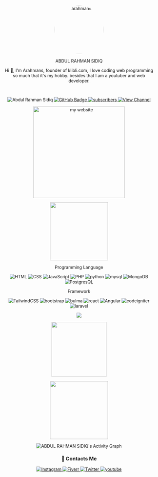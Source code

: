 
<br/>
    <p align="center">
        <img src="./arahmans.jpeg" alt="arahmans" height="160" style="border-radius: 50%;">
    </p>
    <p align="center"><font color="#0095b6"></font>ABDUL RAHMAN SIDIQ</font></p>
    <p align="center">
        Hi 👋, I'm Arahmans, founder of klibli.com, I love coding web programming so much that it's my hobby. besides that I am a youtuber and web developer.
    </p>
    <br/>
    <p align="center">
        <img src="https://komarev.com/ghpvc/?username=arahmanexcota&label=Profile%20views&color=0e75b6&style=flat" alt="Abdul Rahman Sidiq" />
        <a href="https://github.com/arahmanexcota?tab=followers">
          <img src="https://img.shields.io/github/followers/arahmanexcota?style=social" alt="GitHub Badge">
          <img src="https://img.shields.io/youtube/channel/subscribers/UCpb6AV09eSZFbvvN_arcVRg?style=social" alt="subscribers">
          <img src="https://img.shields.io/youtube/channel/views/UCpb6AV09eSZFbvvN_arcVRg?style=social" alt="View Channel">
        </a>
    </p>

<p align="center">
    <img src="./mywebsite.png" alt="my website" height="300">
</p>

<p align="center"><img height="190em" src="https://github-readme-stats-eight-theta.vercel.app/api/top-langs/?username=arahmanexcota&layout=compact&langs_count=8&theme=react"/></p>

<p align="center">
  Programming Language
</p>
<p align="center">
        
<img src="https://img.shields.io/badge/-html-gray?style=for-the-badge&logo=html5" alt="HTML"/>

<img src="https://img.shields.io/badge/-css-gray?style=for-the-badge&logo=css3" alt="CSS"/>

<img src="https://img.shields.io/badge/-JavaScript-gray?style=for-the-badge&logo=javascript" alt="JavaScript"/>

<img src="https://img.shields.io/badge/-php-gray?style=for-the-badge&logo=php" alt="PHP"/>

<img src="https://img.shields.io/badge/-python-gray?style=for-the-badge&logo=python" alt="python"/>

<img src="https://img.shields.io/badge/-mysql-gray?style=for-the-badge&logo=mysql" alt="mysql"/>

<img src="https://img.shields.io/badge/-MongoDB-gray?style=for-the-badge&logo=mongodb" alt="MongoDB"/>

<img src="https://img.shields.io/badge/-PostgresQL-gray?style=for-the-badge&logo=postgresql" alt="PostgresQL"/>
        
</p>

<p align="center">
  Framework
</p>

<p align="center">
    <img src="https://img.shields.io/badge/-TailwindCSS-gray?style=for-the-badge&logo=tailwindcss" alt="TailwindCSS"/>
    <img src="https://img.shields.io/badge/-bootstrap-gray?style=for-the-badge&logo=bootstrap" alt="bootstrap"/>
    <img src="https://img.shields.io/badge/-bulma-gray?style=for-the-badge&logo=bulma" alt="bulma"/>
    <img src="https://img.shields.io/badge/-react-gray?style=for-the-badge&logo=react" alt="react"/>
    <img src="https://img.shields.io/badge/-Angular-gray?style=for-the-badge&logo=Angular" alt="Angular"/>
    <img src="https://img.shields.io/badge/-codeigniter-gray?style=for-the-badge&logo=codeigniter" alt="codeigniter"/>
    <img src="https://img.shields.io/badge/-laravel-gray?style=for-the-badge&logo=laravel" alt="laravel"/>
</p>

<a href="https://rifqirosyidi.github.io">
    <p align="center">
        <img src="https://github-profile-trophy.vercel.app/?username=arahmanexcota&column=7&theme=onedark"/>
    </p>
</a>

<p align="center"><img height="180em" src="https://github-readme-stats.vercel.app/api?username=arahmanexcota&show_icons=true&theme=react&include_all_commits=true&count_private=true"/></p>
<p align="center"><img height="190em" src="https://github-readme-streak-stats.herokuapp.com/?user=arahmanexcota&theme=react"></p>
<p align="center"><img alt="ABDUL RAHMAN SIDIQ's Activity Graph" src="https://activity-graph.herokuapp.com/graph?username=arahmanexcota&bg_color=0D1117&color=5BCDEC&line=5BCDEC&point=FFFFFF&hide_border=true" /></p>
    
### <p align="center">📱 Contacts Me</p>
<p align="center">
    <a href="https://www.instagram.com/arahmans_/" target="_blank">
        <img src="https://img.shields.io/badge/instagram-arahmans_-blueviolet?style=for-the-badge&logo=instagram" alt="Instagram"/>
    </a>
    <a href="https://www.fiverr.com/arahmansme" target="_blank">
        <img src="https://img.shields.io/badge/fiverr-arahmans-success?style=for-the-badge&logo=fiverr" alt="Fiverr"/>
    </a>
    <a href="https://twitter.com/ARAHMANS_" target="_blank">
        <img src="https://img.shields.io/badge/Twitter-ARAHMANS_-lightblue?style=for-the-badge&logo=twitter" alt="Twitter"/>
    </a>
    <a href="https://youtube.com/channel/UCpb6AV09eSZFbvvN_arcVRg" target="_blank">
        <img src="https://img.shields.io/badge/youtube-Abdul Rahman Sidiq-lightblue?style=for-the-badge&logo=youtube" alt="youtube"/>
    </a>
</p>

